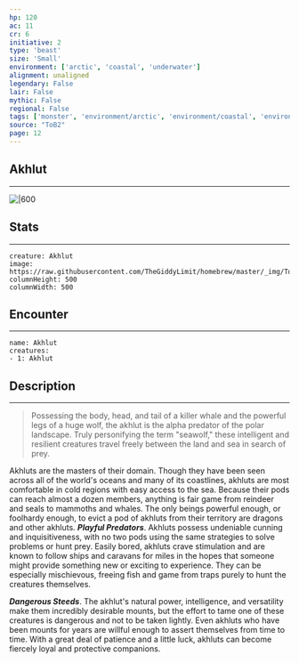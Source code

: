 ```yaml
---
hp: 120
ac: 11
cr: 6
initiative: 2
type: 'beast'    
size: 'Small'
environment: ['arctic', 'coastal', 'underwater']
alignment: unaligned
legendary: False
lair: False
mythic: False
regional: False
tags: ['monster', 'environment/arctic', 'environment/coastal', 'environment/underwater']
source: "ToB2"
page: 12
---
```


## Akhlut
---

![|600](https://raw.githubusercontent.com/TheGiddyLimit/homebrew/master/_img/ToB2/creature/Akhlut.webp)

## Stats
---

```statblock
creature: Akhlut
image: https://raw.githubusercontent.com/TheGiddyLimit/homebrew/master/_img/ToB2/creature/token/Akhlut%20%28Token%29.png
columnHeight: 500
columnWidth: 500
```

## Encounter
---

```encounter-table
name: Akhlut
creatures:
- 1: Akhlut
```

## Description
---
>Possessing the body, head, and tail of a killer whale and the powerful legs of a huge wolf, the akhlut is the alpha predator of the polar landscape. Truly personifying the term "seawolf," these intelligent and resilient creatures travel freely between the land and sea in search of prey.

Akhluts are the masters of their domain. Though they have been seen across all of the world's oceans and many of its coastlines, akhluts are most comfortable in cold regions with easy access to the sea. Because their pods can reach almost a dozen members, anything is fair game from reindeer and seals to mammoths and whales. The only beings powerful enough, or foolhardy enough, to evict a pod of akhluts from their territory are dragons and other akhluts.
**_Playful Predators_**. Akhluts possess undeniable cunning and inquisitiveness, with no two pods using the same strategies to solve problems or hunt prey. Easily bored, akhluts crave stimulation and are known to follow ships and caravans for miles in the hopes that someone might provide something new or exciting to experience. They can be especially mischievous, freeing fish and game from traps purely to hunt the creatures themselves.

**_Dangerous Steeds_**. The akhlut's natural power, intelligence, and versatility make them incredibly desirable mounts, but the effort to tame one of these creatures is dangerous and not to be taken lightly. Even akhluts who have been mounts for years are willful enough to assert themselves from time to time. With a great deal of patience and a little luck, akhluts can become fiercely loyal and protective companions.






